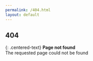 ```yaml
---
permalink: /404.html
layout: default
---
```


## 404

{: .centered-text}
**Page not found**  
The requested page could not be found


